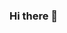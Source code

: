 ### Hi there 👋

<!--
**Abhishekjindal09/Abhishekjindal09** is a ✨ _special_ ✨ repository because its `README.md` (this file) appears on your GitHub profile.

Here are some ideas to get you started:

- 🔭 I’m currently working on ... Task Managing App
- 🌱 I’m currently learning ... MongoDB
- 👯 I’m looking to collaborate on ... Open Source Projects
- 🤔 I’m looking for help with ... 
- 💬 Ask me about ... Anything
- 📫 How to reach me: ... [Contact Me](abhishekjindal0909@gmail.com)
- 😄 Pronouns: ... His/Him
- ⚡ Fun fact: ... 
-->
